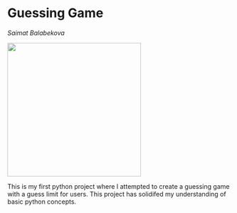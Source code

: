 # Guessing Game
*Saimat Balabekova*

<img src="https://st.depositphotos.com/1001201/3198/i/600/depositphotos_31987367-stock-photo-idea-and-innovation-concept.jpg" width="300" height="auto" style="border:50%">


This is my first python project where I attempted to create a guessing game with a guess limit for users. This project has solidifed my understanding of basic python concepts.
